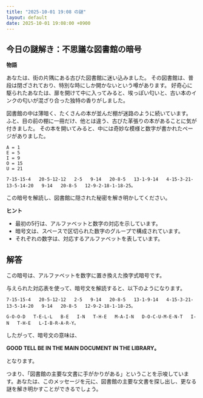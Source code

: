 ```yaml
---
title: "2025-10-01 19:08 の謎"
layout: default
date: 2025-10-01 19:08:00 +0900
---
```

## 今日の謎解き：不思議な図書館の暗号

**物語**

あなたは、街の片隅にある古びた図書館に迷い込みました。
その図書館は、普段は閉ざされており、特別な時にしか開かないという噂があります。
好奇心に駆られたあなたは、扉を開けて中に入ってみると、埃っぽい匂いと、古い本のインクの匂いが混ざり合った独特の香りがしました。

図書館の中は薄暗く、たくさんの本が並んだ棚が迷路のように続いています。
ふと、目の前の棚に一冊だけ、他とは違う、古びた革張りの本があることに気が付きました。
その本を開いてみると、中には奇妙な模様と数字が書かれたページがありました。

```
A = 1
E = 5
I = 9
O = 15
U = 21

7-15-15-4   20-5-12-12   2-5   9-14   20-8-5   13-1-9-14   4-15-3-21-13-5-14-20   9-14   20-8-5   12-9-2-18-1-18-25。
```

この暗号を解読し、図書館に隠された秘密を解き明かしてください。

**ヒント**

*   最初の5行は、アルファベットと数字の対応を示しています。
*   暗号文は、スペースで区切られた数字のグループで構成されています。
*   それぞれの数字は、対応するアルファベットを表しています。

## 解答

この暗号は、アルファベットを数字に置き換えた換字式暗号です。

与えられた対応表を使って、暗号文を解読すると、以下のようになります。

```
7-15-15-4   20-5-12-12   2-5   9-14   20-8-5   13-1-9-14   4-15-3-21-13-5-14-20   9-14   20-8-5   12-9-2-18-1-18-25。

G-O-O-D   T-E-L-L   B-E   I-N   T-H-E   M-A-I-N   D-O-C-U-M-E-N-T   I-N   T-H-E   L-I-B-R-A-R-Y。
```

したがって、暗号文の意味は、

**GOOD TELL BE IN THE MAIN DOCUMENT IN THE LIBRARY。**

となります。

つまり、「図書館の主要な文書に手がかりがある」ということを示唆しています。あなたは、このメッセージを元に、図書館の主要な文書を探し出し、更なる謎を解き明かすことができるでしょう。
